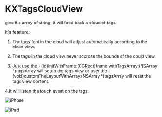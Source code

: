 KXTagsCloudView
===============

give it a array of string, it will feed back a cloud of tags

It's fearture:

1. The tags'font in the cloud will adjust automatically according to the cloud view.

2. The tags in the cloud view never accross the bounds of the could view.

3. Just use the - (id)initWithFrame:(CGRect)frame withTagsArray:(NSArray *)tagsArray will setup the tags view
    or user the - (void)customTheLayoutWithArray:(NSArray *)tagsArray will reset the tags view content.

4.It will listen the touch event on the tags.


![iPhone](/TagsCloudView/iPhone1.png)

![iPad](/TagsCloudView/ipad1.png)

